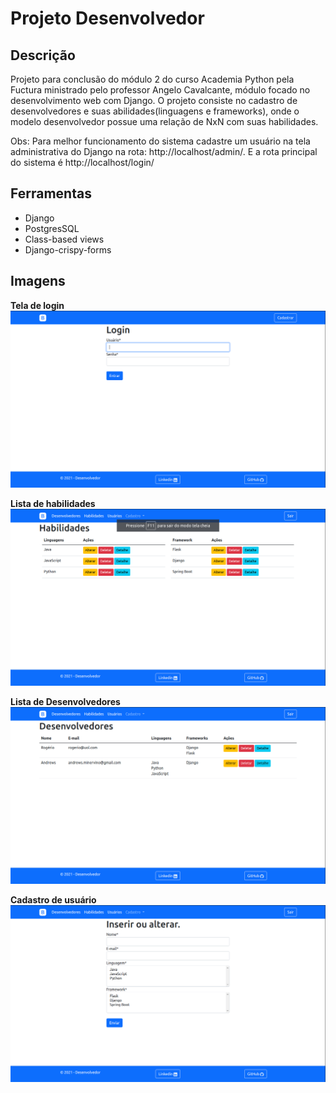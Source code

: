 <h1> Projeto Desenvolvedor </h1>

<h2>Descrição</h2>
<p>Projeto para conclusão do módulo 2 do curso Academia Python pela Fuctura ministrado pelo professor Angelo Cavalcante, módulo focado no desenvolvimento web com Django. O projeto consiste no cadastro de desenvolvedores e suas abilidades(linguagens e frameworks), onde o modelo desenvolvedor possue uma relação de NxN com suas habilidades.</p>

<p>Obs: Para melhor funcionamento do sistema cadastre um usuário na tela administrativa do Django na rota: http://localhost/admin/. E a rota principal do sistema é http://localhost/login/</p>

<h2>Ferramentas</h2>

<ul>
  <li>Django</li>
  <li>PostgresSQL</li>
  <li>Class-based views</li>
  <li>Django-crispy-forms</li>
</ul>

<h2>Imagens</h2>

<label><strong>Tela de login</strong></label>
<img src="Captura de tela de 2021-06-22 18-46-25.png"></img>

<label><strong>Lista de habilidades</strong></label>
<img src="Captura de tela de 2021-06-22 18-45-08.png"></img>


<label><strong>Lista de Desenvolvedores</strong></label>
<img src="Captura de tela de 2021-06-22 18-45-22.png"></img>

<label><strong>Cadastro de usuário</strong></label>
<img src="Captura de tela de 2021-06-22 18-45-31.png"></img>

